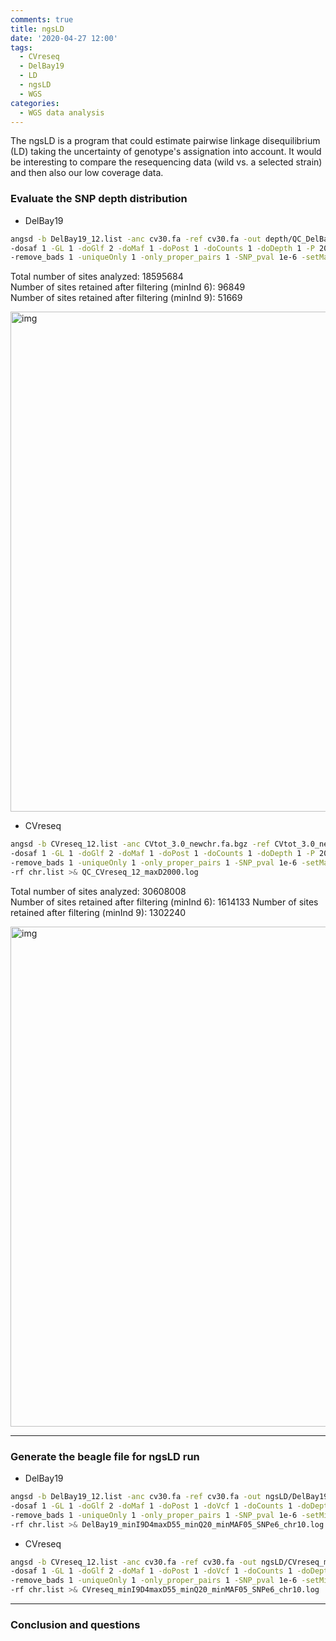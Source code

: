 ```yaml
---
comments: true
title: ngsLD
date: '2020-04-27 12:00'
tags:
  - CVreseq
  - DelBay19
  - LD
  - ngsLD
  - WGS
categories:
  - WGS data analysis
---
```


The ngsLD is a program that could estimate pairwise linkage disequilibrium (LD) taking the uncertainty of genotype's assignation into account. It would be interesting to compare the resequencing data (wild vs. a selected strain) and then also our low coverage data.

### Evaluate the SNP depth distribution

- DelBay19

```sh
angsd -b DelBay19_12.list -anc cv30.fa -ref cv30.fa -out depth/QC_DelBay19_12_maxD2000 \
-dosaf 1 -GL 1 -doGlf 2 -doMaf 1 -doPost 1 -doCounts 1 -doDepth 1 -P 20 -minInd 9 -minQ 20 -minMapQ 20 -minMaf 0.05 \
-remove_bads 1 -uniqueOnly 1 -only_proper_pairs 1 -SNP_pval 1e-6 -setMaxDepth 2000 -doMajorMinor 1 -rf chr.list >& QC_DelBay19_12_maxD2000.log
```
Total number of sites analyzed: 18595684     
Number of sites retained after filtering (minInd 6): 96849        
Number of sites retained after filtering (minInd 9): 51669    

<img src="https://hzz0024.github.io/images/ngsLD/QC_DelBay19_12_maxD2000.jpg" alt="img" width="800"/>

- CVreseq

```sh
angsd -b CVreseq_12.list -anc CVtot_3.0_newchr.fa.bgz -ref CVtot_3.0_newchr.fa.bgz -out depth/QC_CVreseq_12_maxD2000 \
-dosaf 1 -GL 1 -doGlf 2 -doMaf 1 -doPost 1 -doCounts 1 -doDepth 1 -P 20 -minInd 9 -minQ 20 -minMapQ 20 -minMaf 0.05 \
-remove_bads 1 -uniqueOnly 1 -only_proper_pairs 1 -SNP_pval 1e-6 -setMaxDepth 2000 -doMajorMinor 1 \
-rf chr.list >& QC_CVreseq_12_maxD2000.log
```
Total number of sites analyzed: 30608008    
Number of sites retained after filtering (minInd 6): 1614133
Number of sites retained after filtering (minInd 9): 1302240   

<img src="https://hzz0024.github.io/images/ngsLD/QC_CVreseq_12_maxD2000.jpg" alt="img" width="800"/>

---
### Generate the beagle file for ngsLD run

- DelBay19 

```sh
angsd -b DelBay19_12.list -anc cv30.fa -ref cv30.fa -out ngsLD/DelBay19_minI9D4maxD55_minQ20_minMAF05_SNPe6_chr10 \
-dosaf 1 -GL 1 -doGlf 2 -doMaf 1 -doPost 1 -doVcf 1 -doCounts 1 -doDepth 1 -dumpCounts 1 -P 20 -minQ 20 -minMapQ 20 -minMaf 0.05 \
-remove_bads 1 -uniqueOnly 1 -only_proper_pairs 1 -SNP_pval 1e-6 -setMinDepth 4 -setMaxDepth 55 -minInd 9 -doMajorMinor 1 \
-rf chr.list >& DelBay19_minI9D4maxD55_minQ20_minMAF05_SNPe6_chr10.log
```

- CVreseq
```sh
angsd -b CVreseq_12.list -anc cv30.fa -ref cv30.fa -out ngsLD/CVreseq_minI9D88maxD108_minQ20_minMAF05_SNPe6_chr10 \
-dosaf 1 -GL 1 -doGlf 2 -doMaf 1 -doPost 1 -doVcf 1 -doCounts 1 -doDepth 1 -dumpCounts 1 -P 20 -minQ 20 -minMapQ 20 -minMaf 0.05 \
-remove_bads 1 -uniqueOnly 1 -only_proper_pairs 1 -SNP_pval 1e-6 -setMinDepth 88 -setMaxDepth 108 -minInd 9 -doMajorMinor 1 \
-rf chr.list >& CVreseq_minI9D4maxD55_minQ20_minMAF05_SNPe6_chr10.log
```

---
### Conclusion and questions




